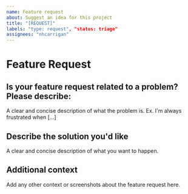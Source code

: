 ```yaml
---
name: Feature request
about: Suggest an idea for this project
title: "[REQUEST]"
labels: "type: request", "status: triage"
assignees: "nhcarrigan"
---
```


# Feature Request

## Is your feature request related to a problem? Please describe:

A clear and concise description of what the problem is. Ex. I'm always frustrated when [...]

## Describe the solution you'd like

A clear and concise description of what you want to happen.

## Additional context

Add any other context or screenshots about the feature request here.
